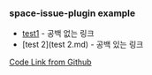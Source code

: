 ### space-issue-plugin example

- [test1](test1.md) - 공백 없는 링크 
- [test 2](test 2.md) - 공백 있는 링크

[Code Link from Github](https://github.com/KimGenius/Geniusk-Plugin-For-Gitbook/tree/master/space-issue)